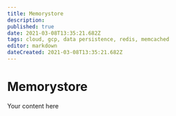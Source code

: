 ```yaml
---
title: Memorystore
description: 
published: true
date: 2021-03-08T13:35:21.682Z
tags: cloud, gcp, data persistence, redis, memcached
editor: markdown
dateCreated: 2021-03-08T13:35:21.682Z
---
```


# Memorystore
Your content here